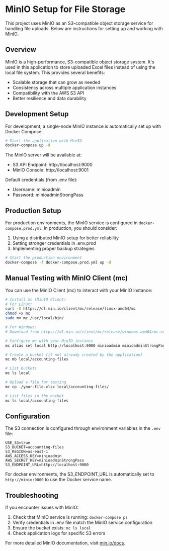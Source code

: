 # MinIO Setup for File Storage

This project uses MinIO as an S3-compatible object storage service for handling file uploads. Below are instructions for setting up and working with MinIO.

## Overview

MinIO is a high-performance, S3-compatible object storage system. It's used in this application to store uploaded Excel files instead of using the local file system. This provides several benefits:

- Scalable storage that can grow as needed
- Consistency across multiple application instances
- Compatibility with the AWS S3 API
- Better resilience and data durability

## Development Setup

For development, a single-node MinIO instance is automatically set up with Docker Compose:

```bash
# Start the application with MinIO
docker-compose up -d
```

The MinIO server will be available at:
- S3 API Endpoint: http://localhost:9000
- MinIO Console: http://localhost:9001

Default credentials (from .env file):
- Username: minioadmin
- Password: minioadminStrongPass

## Production Setup

For production environments, the MinIO service is configured in `docker-compose.prod.yml`. In production, you should consider:

1. Using a distributed MinIO setup for better reliability
2. Setting stronger credentials in .env.prod
3. Implementing proper backup strategies

```bash
# Start the production environment
docker-compose -f docker-compose.prod.yml up -d
```

## Manual Testing with MinIO Client (mc)

You can use the MinIO Client (mc) to interact with your MinIO instance:

```bash
# Install mc (MinIO Client)
# For Linux: 
curl -O https://dl.min.io/client/mc/release/linux-amd64/mc
chmod +x mc
sudo mv mc /usr/local/bin/

# For Windows:
# Download from https://dl.min.io/client/mc/release/windows-amd64/mc.exe

# Configure mc with your MinIO instance
mc alias set local http://localhost:9000 minioadmin minioadminStrongPass

# Create a bucket (if not already created by the application)
mc mb local/accounting-files

# List buckets
mc ls local

# Upload a file for testing
mc cp ./your-file.xlsx local/accounting-files/

# List files in the bucket
mc ls local/accounting-files
```

## Configuration

The S3 connection is configured through environment variables in the `.env` file:

```
USE_S3=true
S3_BUCKET=accounting-files
S3_REGION=us-east-1
AWS_ACCESS_KEY=minioadmin
AWS_SECRET_KEY=minioadminStrongPass
S3_ENDPOINT_URL=http://localhost:9000
```

For docker environments, the S3_ENDPOINT_URL is automatically set to `http://minio:9000` to use the Docker service name.

## Troubleshooting

If you encounter issues with MinIO:

1. Check that MinIO service is running: `docker-compose ps`
2. Verify credentials in .env file match the MinIO service configuration
3. Ensure the bucket exists: `mc ls local`
4. Check application logs for specific S3 errors

For more detailed MinIO documentation, visit [min.io/docs](https://min.io/docs).